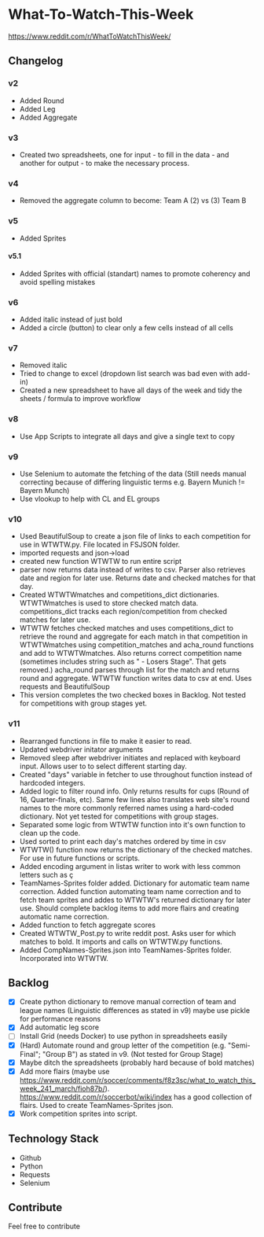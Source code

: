 # What-To-Watch-This-Week

 https://www.reddit.com/r/WhatToWatchThisWeek/

## Changelog

### v2

- Added Round
- Added Leg
- Added Aggregate

### v3

- Created two spreadsheets, one for input - to fill in the data - and another for output - to make the necessary process.

### v4

- Removed the aggregate column to become: Team A (2) vs (3) Team B

### v5

- Added Sprites

#### v5.1

- Added Sprites with official (standart) names to promote coherency and avoid spelling mistakes

### v6

- Added italic instead of just bold
- Added a circle (button) to clear only a few cells instead of all cells

### v7

- Removed italic
- Tried to change to excel (dropdown list search was bad even with add-in)
- Created a new spreadsheet to have all days of the week and tidy the sheets / formula to improve workflow								

### v8

- Use App Scripts to integrate all days and give a single text to copy

### v9

- Use Selenium to automate the fetching of the data (Still needs manual correcting because of differing linguistic terms e.g. Bayern Munich != Bayern Munch)
- Use vlookup to help with CL and EL groups

### v10

- Used BeautifulSoup to create a json file of links to each competition for use in WTWTW.py. File located in FSJSON folder.
- imported requests and json->load
- created new function WTWTW to run entire script
- parser now returns data instead of writes to csv. Parser also retrieves date and region for later use. Returns date and checked matches for that day.
- Created WTWTWmatches and competitions_dict dictionaries. WTWTWmatches is used to store checked match data. competitions_dict tracks each region/competition from checked matches for later use.
- WTWTW fetches checked matches and uses competitions_dict to retrieve the round and aggregate for each match in that competition in WTWTWmatches using competition_matches and acha_round functions and add to WTWTWmatches. Also returns correct competition name (sometimes includes string such as " - Losers Stage". That gets removed.) acha_round parses through list for the match and returns round and aggregate. WTWTW function writes data to csv at end. Uses requests and BeautifulSoup
- This version completes the two checked boxes in Backlog. Not tested for competitions with group stages yet.

### v11

- Rearranged functions in file to make it easier to read. 
- Updated webdriver initator arguments
- Removed sleep after webdriver initiates and replaced with keyboard input. Allows user to to select different starting day.
- Created "days" variable in fetcher to use throughout function instead of hardcoded integers.
- Added logic to filter round info. Only returns results for cups (Round of 16, Quarter-finals, etc). Same few lines also translates web site's round names to the more commonly referred names using a hard-coded dictionary. Not yet tested for competitions with group stages.
- Separated some logic from WTWTW function into it's own function to clean up the code.
- Used sorted to print each day's matches ordered by time in csv
- WTWTW() function now returns the dictionary of the checked matches. For use in future functions or scripts.
- Added encoding argument in listas writer to work with less common letters such as ç
- TeamNames-Sprites folder added. Dictionary for automatic team name correction. Added function automating team name correction and to fetch team sprites and addes to WTWTW's returned dictionary for later use. Should complete backlog items to add more flairs and creating automatic name correction.
- Added function to fetch aggregate scores
- Created WTWTW_Post.py to write reddit post. Asks user for which matches to bold. It imports and calls on WTWTW.py functions.
- Added CompNames-Sprites.json into TeamNames-Sprites folder. Incorporated into WTWTW.

## Backlog

- [x] Create python dictionary to remove manual correction of team and league names (Linguistic differences as stated in v9) maybe use pickle for performance reasons
- [x] Add automatic leg score
- [ ] Install Grid (needs Docker) to use python in spreadsheets easily
- [x] (Hard) Automate round and group letter of the competition (e.g. "Semi-Final"; "Group B") as stated in v9. (Not tested for Group Stage)
- [x] Maybe ditch the spreadsheets (probably hard because of bold matches)
- [x] Add more flairs (maybe use https://www.reddit.com/r/soccer/comments/f8z3sc/what_to_watch_this_week_241_march/fioh87b/). https://www.reddit.com/r/soccerbot/wiki/index has a good collection of flairs. Used to create TeamNames-Sprites json.
- [x] Work competition sprites into script.

## Technology Stack

- Github
- Python
- Requests
- Selenium

## Contribute

Feel free to contribute
